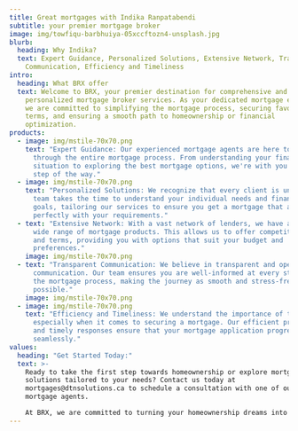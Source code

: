 ```yaml
---
title: Great mortgages with Indika Ranpatabendi
subtitle: your premier mortgage broker
image: img/towfiqu-barbhuiya-05xccftozn4-unsplash.jpg
blurb:
  heading: Why Indika?
  text: Expert Guidance, Personalized Solutions, Extensive Network, Transparent
    Communication, Efficiency and Timeliness
intro:
  heading: What BRX offer
  text: Welcome to BRX, your premier destination for comprehensive and
    personalized mortgage broker services. As your dedicated mortgage experts,
    we are committed to simplifying the mortgage process, securing favourable
    terms, and ensuring a smooth path to homeownership or financial
    optimization.
products:
  - image: img/mstile-70x70.png
    text: "Expert Guidance: Our experienced mortgage agents are here to guide you
      through the entire mortgage process. From understanding your financial
      situation to exploring the best mortgage options, we're with you every
      step of the way."
  - image: img/mstile-70x70.png
    text: "Personalized Solutions: We recognize that every client is unique. Our
      team takes the time to understand your individual needs and financial
      goals, tailoring our services to ensure you get a mortgage that aligns
      perfectly with your requirements."
  - text: "Extensive Network: With a vast network of lenders, we have access to a
      wide range of mortgage products. This allows us to offer competitive rates
      and terms, providing you with options that suit your budget and
      preferences."
    image: img/mstile-70x70.png
  - text: "Transparent Communication: We believe in transparent and open
      communication. Our team ensures you are well-informed at every stage of
      the mortgage process, making the journey as smooth and stress-free as
      possible."
    image: img/mstile-70x70.png
  - image: img/mstile-70x70.png
    text: "Efficiency and Timeliness: We understand the importance of time,
      especially when it comes to securing a mortgage. Our efficient processes
      and timely responses ensure that your mortgage application progresses
      seamlessly."
values:
  heading: "Get Started Today:"
  text: >-
    Ready to take the first step towards homeownership or explore mortgage
    solutions tailored to your needs? Contact us today at
    mortgages@dtnsolutions.ca to schedule a consultation with one of our expert
    mortgage agents.

    At BRX, we are committed to turning your homeownership dreams into reality. Let's embark on this journey together!
---
```

